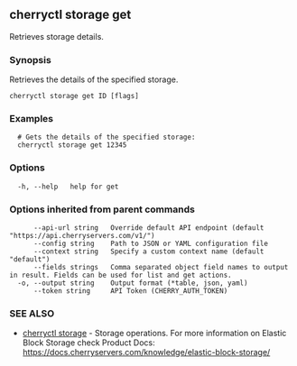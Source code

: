 ## cherryctl storage get

Retrieves storage details.

### Synopsis

Retrieves the details of the specified storage.

```
cherryctl storage get ID [flags]
```

### Examples

```
  # Gets the details of the specified storage:
  cherryctl storage get 12345
```

### Options

```
  -h, --help   help for get
```

### Options inherited from parent commands

```
      --api-url string   Override default API endpoint (default "https://api.cherryservers.com/v1/")
      --config string    Path to JSON or YAML configuration file
      --context string   Specify a custom context name (default "default")
      --fields strings   Comma separated object field names to output in result. Fields can be used for list and get actions.
  -o, --output string    Output format (*table, json, yaml)
      --token string     API Token (CHERRY_AUTH_TOKEN)
```

### SEE ALSO

* [cherryctl storage](cherryctl_storage.md)	 - Storage operations. For more information on Elastic Block Storage check Product Docs: https://docs.cherryservers.com/knowledge/elastic-block-storage/

